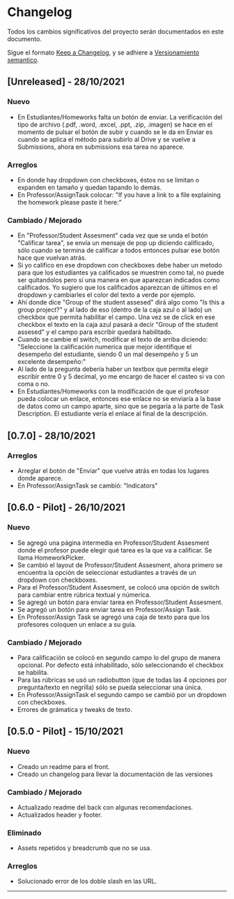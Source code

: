 ﻿# Changelog
Todos los cambios significativos del proyecto serán documentados en este documento.

Sigue el formato [Keep a Changelog](https://keepachangelog.com/en/1.0.0/), y se adhiere a [Versionamiento semantico](https://semver.org/spec/v2.0.0.html).

## [Unreleased] - 28/10/2021
### Nuevo
- En Estudiantes/Homeworks falta un botón de enviar. La verificación del tipo de archivo (.pdf, .word, .excel, .ppt, .zip, .imagen) se hace en el momento de pulsar el botón de subir y cuando se le da en Enviar es cuando se aplica el método para subirlo al Drive y se vuelve a Submissions, ahora en submissions esa tarea no aparece.

### Arreglos
- En donde hay dropdown con checkboxes, éstos no se limitan o expanden en tamaño y quedan tapando lo demás.
- En Professor/AssignTask colocar: "If you have a link to a file explaining the homework please paste it here:"

### Cambiado / Mejorado
- En "Professor/Student Assesment" cada vez que se unda el botón "Calificar tarea", se envía un mensaje de pop up diciendo calificado, sólo cuando se termina de calificar a todos entonces pulsar ese botón hace que vuelvan atrás.
- Si yo califico en ese dropdown con checkboxes debe haber un metodo para que los estudiantes ya calificados se muestren como tal, no puede ser quitandolos pero sí una manera en que aparezcan indicados como calificados. Yo sugiero que los calificados aparezcan de últimos en el dropdown y cambiarles el color del texto a verde por ejemplo.
- Ahí donde dice "Group of the student assesed" dirá algo como "Is this a group project?" y al lado de eso (dentro de la caja azul o al lado) un checkbox que permita habilitar el campo. Una vez se de click en ese checkbox el texto en la caja azul pasará a decir "Group of the student assesed" y el campo para escribir quedará habilitado.
- Cuando se cambie el switch, modificar el texto de arriba diciendo: "Seleccione la calificación numerica que mejor identifique el desempeño del estudiante, siendo 0 un mal desempeño y 5 un excelente desempeño:"
- Al lado de la pregunta debería haber un textbox que permita elegir escribir entre 0 y 5 decimal, yo me encargo de hacer el casteo si va con coma o no.
- En Estudiantes/Homeworks con la modificación de que el profesor pueda colocar un enlace, entonces ese enlace no se enviaría a la base de datos como un campo aparte, sino que se pegaría a la parte de Task Description. El estudiante vería el enlace al final de la descripción.

## [0.7.0] - 28/10/2021
### Arreglos
- Arreglar el botón de "Enviar" que vuelve atrás en todas los lugares donde aparece.
- En Professor/AssignTask se cambió: "Indicators"

## [0.6.0 - Pilot] - 26/10/2021
### Nuevo
- Se agregó una página intermedia en Professor/Student Assesment donde el profesor puede elegir qué tarea es la que va a calificar. Se llama HomeworkPicker.
- Se cambió el layout de Professor/Student Assesment, ahora primero se encuentra la opción de seleccionar estudiantes a través de un dropdown con checkboxes.
- Para el Professor/Student Assesment, se colocó una opción de switch para cambiar entre rúbrica textual y númerica.
- Se agregó un botón para enviar tarea en Professor/Student Assesment.
- Se agregó un botón para enviar tarea en Professor/Assign Task.
- En Professor/Assign Task se agregó una caja de texto para que los profesores coloquen un enlace a su guía.

### Cambiado / Mejorado
- Para calificación se colocó en segundo campo lo del grupo de manera opcional. Por defecto está inhabilitado, sólo seleccionando el checkbox se habilita.
- Para las rúbricas se usó un radiobutton (que de todas las 4 opciones por pregunta/texto en negrilla) sólo se pueda seleccionar una única.
- En Professor/AssignTask el segundo campo se cambió por un dropdown con checkboxes.
- Errores de grámatica y tweaks de texto.

## [0.5.0 - Pilot] - 15/10/2021
### Nuevo
- Creado un readme para el front.
- Creado un changelog para llevar la documentación de las versiones

### Cambiado / Mejorado
- Actualizado readme del back con algunas recomendaciones.
- Actualizados header y footer.

### Eliminado
- Assets repetidos y breadcrumb que no se usa.

### Arreglos
- Solucionado error de los doble slash en las URL.

-----------------

<!-- TIPOLOGIAS

Nuevo
Cambiado / Mejorado
Deprecated
Eliminado
Arreglos
Seguridad

-->
